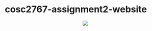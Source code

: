 # cosc2767-assignment2-website
<p align="center">
  <img src="https://i.imgur.com/xt6DYL2.png">
</p>


